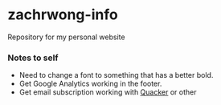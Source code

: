 # zachrwong-info
Repository for my personal website

### Notes to self
- Need to change a font to something that has a better bold.
- Get Google Analytics working in the footer.
- Get email subscription working with [Quacker](https://github.com/mreider/quacker) or other
